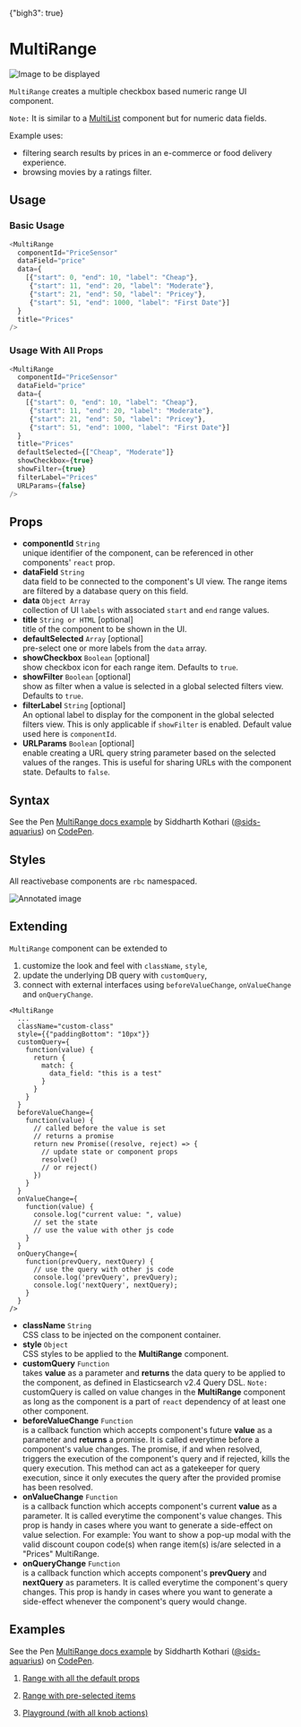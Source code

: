 {"bigh3": true}

# MultiRange

![Image to be displayed](https://i.imgur.com/XqRjLSS.png)

`MultiRange` creates a multiple checkbox based numeric range UI component.

`Note:` It is similar to a [MultiList](v1/components/MultiList.html) component but for numeric data fields.

Example uses:
* filtering search results by prices in an e-commerce or food delivery experience.
* browsing movies by a ratings filter.

## Usage

### Basic Usage

```js
<MultiRange
  componentId="PriceSensor"
  dataField="price"
  data={
    [{"start": 0, "end": 10, "label": "Cheap"},
     {"start": 11, "end": 20, "label": "Moderate"},
     {"start": 21, "end": 50, "label": "Pricey"},
     {"start": 51, "end": 1000, "label": "First Date"}]
  }
  title="Prices"
/>
```

### Usage With All Props

```js
<MultiRange
  componentId="PriceSensor"
  dataField="price"
  data={
    [{"start": 0, "end": 10, "label": "Cheap"},
     {"start": 11, "end": 20, "label": "Moderate"},
     {"start": 21, "end": 50, "label": "Pricey"},
     {"start": 51, "end": 1000, "label": "First Date"}]
  }
  title="Prices"
  defaultSelected={["Cheap", "Moderate"]}
  showCheckbox={true}
  showFilter={true}
  filterLabel="Prices"
  URLParams={false}
/>
```

## Props

- **componentId** `String`  
    unique identifier of the component, can be referenced in other components' `react` prop.
- **dataField** `String`  
    data field to be connected to the component's UI view. The range items are filtered by a database query on this field.
- **data** `Object Array`  
    collection of UI `labels` with associated `start` and `end` range values.
- **title** `String or HTML` [optional]  
    title of the component to be shown in the UI.
- **defaultSelected** `Array` [optional]  
    pre-select one or more labels from the `data` array.
- **showCheckbox** `Boolean` [optional]  
    show checkbox icon for each range item. Defaults to `true`.
- **showFilter** `Boolean` [optional]  
    show as filter when a value is selected in a global selected filters view. Defaults to `true`.
- **filterLabel** `String` [optional]  
    An optional label to display for the component in the global selected filters view. This is only applicable if `showFilter` is enabled. Default value used here is `componentId`.
- **URLParams** `Boolean` [optional]  
    enable creating a URL query string parameter based on the selected values of the ranges. This is useful for sharing URLs with the component state. Defaults to `false`.

## Syntax

<p data-height="500" data-theme-id="light" data-slug-hash="WEmNvo" data-default-tab="js" data-user="sids-aquarius" data-embed-version="2" data-pen-title="MultiRange docs example" class="codepen">See the Pen <a href="https://codepen.io/sids-aquarius/pen/WEmNvo/">MultiRange docs example</a> by Siddharth Kothari (<a href="https://codepen.io/sids-aquarius">@sids-aquarius</a>) on <a href="https://codepen.io">CodePen</a>.</p>
<script async src="https://production-assets.codepen.io/assets/embed/ei.js"></script>

## Styles

All reactivebase components are `rbc` namespaced.

![Annotated image](https://i.imgur.com/m3uFfKj.png)

## Extending

`MultiRange` component can be extended to
1. customize the look and feel with `className`, `style`,
2. update the underlying DB query with `customQuery`,
3. connect with external interfaces using `beforeValueChange`, `onValueChange` and `onQueryChange`.

```
<MultiRange
  ...
  className="custom-class"
  style={{"paddingBottom": "10px"}}
  customQuery={
    function(value) {
      return {
        match: {
          data_field: "this is a test"
        }
      }
    }
  }
  beforeValueChange={
    function(value) {
      // called before the value is set
      // returns a promise
      return new Promise((resolve, reject) => {
        // update state or component props
        resolve()
        // or reject()
      })
    }
  }
  onValueChange={
    function(value) {
      console.log("current value: ", value)
      // set the state
      // use the value with other js code
    }
  }
  onQueryChange={
    function(prevQuery, nextQuery) {
      // use the query with other js code
      console.log('prevQuery', prevQuery);
      console.log('nextQuery', nextQuery);
    }
  }
/>
```

- **className** `String`  
    CSS class to be injected on the component container.
- **style** `Object`  
    CSS styles to be applied to the **MultiRange** component.
- **customQuery** `Function`  
    takes **value** as a parameter and **returns** the data query to be applied to the component, as defined in Elasticsearch v2.4 Query DSL.
    `Note:` customQuery is called on value changes in the **MultiRange** component as long as the component is a part of `react` dependency of at least one other component.
- **beforeValueChange** `Function`  
    is a callback function which accepts component's future **value** as a parameter and **returns** a promise. It is called everytime before a component's value changes. The promise, if and when resolved, triggers the execution of the component's query and if rejected, kills the query execution. This method can act as a gatekeeper for query execution, since it only executes the query after the provided promise has been resolved.
- **onValueChange** `Function`  
    is a callback function which accepts component's current **value** as a parameter. It is called everytime the component's value changes. This prop is handy in cases where you want to generate a side-effect on value selection. For example: You want to show a pop-up modal with the valid discount coupon code(s) when range item(s) is/are selected in a "Prices" MultiRange.
- **onQueryChange** `Function`  
    is a callback function which accepts component's **prevQuery** and **nextQuery** as parameters. It is called everytime the component's query changes. This prop is handy in cases where you want to generate a side-effect whenever the component's query would change.

## Examples

<p data-height="500" data-theme-id="light" data-slug-hash="WEmNvo" data-default-tab="result" data-user="sids-aquarius" data-embed-version="2" data-pen-title="MultiRange docs example" class="codepen">See the Pen <a href="https://codepen.io/sids-aquarius/pen/WEmNvo/">MultiRange docs example</a> by Siddharth Kothari (<a href="https://codepen.io/sids-aquarius">@sids-aquarius</a>) on <a href="https://codepen.io">CodePen</a>.</p>
<script async src="https://production-assets.codepen.io/assets/embed/ei.js"></script>

1. [Range with all the default props](../playground/?knob-title=MultiDropdownRange%3A%20Earthquake%20Magnitude&knob-URLParams%20%28not%20visible%20in%20storybook%29=false&knob-filterLabel=City%20filter&knob-defaultSelected%5B0%5D=London&knob-defaultSelected%5B1%5D=Melbourne&knob-selectAllLabel=All%20Cities&knob-showFilter=true&knob-sortBy=count&knob-size=100&knob-showCount=true&knob-placeholder=Search%20places&selectedKind=map%2FMultiRange&selectedStory=Basic&full=0&down=1&left=1&panelRight=0&downPanel=storybooks%2Fstorybook-addon-knobs)

2. [Range with pre-selected items](../playground/?knob-title=MultiDropdownRange%3A%20Earthquake%20Magnitude&knob-URLParams%20%28not%20visible%20in%20storybook%29=false&knob-filterLabel=City%20filter&knob-defaultSelected%5B0%5D=Major&knob-defaultSelected%5B1%5D=Moderate&knob-selectAllLabel=All%20Cities&knob-showFilter=true&knob-sortBy=count&knob-size=100&knob-showCount=true&knob-placeholder=Search%20places&selectedKind=map%2FMultiRange&selectedStory=With%20Default%20Selected&full=0&down=1&left=1&panelRight=0&downPanel=storybooks%2Fstorybook-addon-knobs)

3. [Playground (with all knob actions)](../playground/?knob-title=MultiRange%3A%20Filter&knob-URLParams%20%28not%20visible%20in%20storybook%29=false&knob-filterLabel=Earthquake%20range%20filter&knob-defaultSelected%5B0%5D=Major&knob-defaultSelected%5B1%5D=Moderate&knob-selectAllLabel=All%20Cities&knob-showFilter=true&knob-sortBy=count&knob-showCheckbox=true&knob-size=100&knob-showCount=true&knob-placeholder=Search%20places&selectedKind=map%2FMultiRange&selectedStory=Playground&full=0&down=1&left=1&panelRight=0&downPanel=storybooks%2Fstorybook-addon-knobs)
